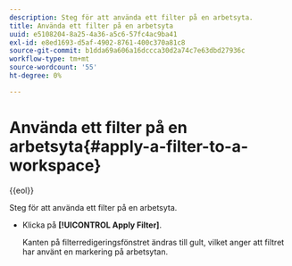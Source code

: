 ```yaml
---
description: Steg för att använda ett filter på en arbetsyta.
title: Använda ett filter på en arbetsyta
uuid: e5108204-8a25-4a36-a5c6-57fc4ac9ba41
exl-id: e8ed1693-d5af-4902-8761-400c370a81c8
source-git-commit: b1dda69a606a16dccca30d2a74c7e63dbd27936c
workflow-type: tm+mt
source-wordcount: '55'
ht-degree: 0%

---
```


# Använda ett filter på en arbetsyta{#apply-a-filter-to-a-workspace}

{{eol}}

Steg för att använda ett filter på en arbetsyta.

* Klicka på **[!UICONTROL Apply Filter]**.

   Kanten på filterredigeringsfönstret ändras till gult, vilket anger att filtret har använt en markering på arbetsytan.
